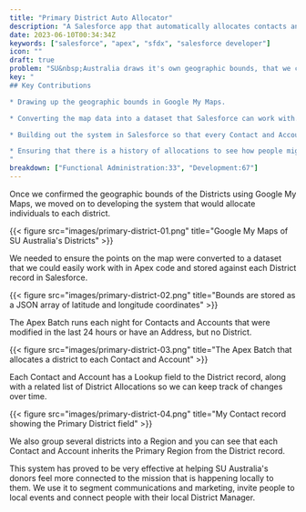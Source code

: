 ```yaml
---
title: "Primary District Auto Allocator"
description: "A Salesforce app that automatically allocates contacts and accounts to SU Australia's geographic districts"
date: 2023-06-10T00:34:34Z
keywords: ["salesforce", "apex", "sfdx", "salesforce developer"]
icon: ""
draft: true
problem: "SU&nbsp;Australia draws it's own geographic bounds, that we call Districts, in order to evenly distribute the work across the country. In Salesforce, we wanted to ensure donors were allocated to the relevant District Manager."
key: "
## Key Contributions

* Drawing up the geographic bounds in Google My Maps.

* Converting the map data into a dataset that Salesforce can work with.

* Building out the system in Salesforce so that every Contact and Account with a mailing address is correctly allocated to a district.

* Ensuring that there is a history of allocations to see how people migrate over time.
"
breakdown: ["Functional Administration:33", "Development:67"]
---
```


Once we confirmed the geographic bounds of the Districts using Google My Maps, we moved on to developing the system that would allocate individuals to each district.

{{< figure src="images/primary-district-01.png" title="Google My Maps of SU Australia's Districts" >}}

We needed to ensure the points on the map were converted to a dataset that we could easily work with in Apex code and stored against each District record in Salesforce.

{{< figure src="images/primary-district-02.png" title="Bounds are stored as a JSON array of latitude and longitude coordinates" >}}

The Apex Batch runs each night for Contacts and Accounts that were modified in the last 24 hours or have an Address, but no District.

{{< figure src="images/primary-district-03.png" title="The Apex Batch that allocates a district to each Contact and Account" >}}

Each Contact and Account has a Lookup field to the District record, along with a related list of District Allocations so we can keep track of changes over time.

{{< figure src="images/primary-district-04.png" title="My Contact record showing the Primary District field" >}}

We also group several districts into a Region and you can see that each Contact and Account inherits the Primary Region from the District record.

This system has proved to be very effective at helping SU&nbsp;Australia's donors feel more connected to the mission that is happening locally to them. We use it to segment communications and marketing, invite people to local events and connect people with their local District Manager.